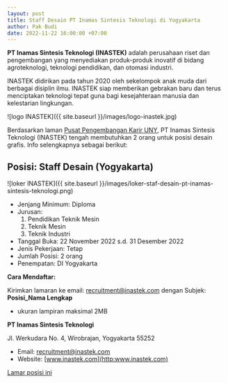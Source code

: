 ```yaml
---
layout: post
title: Staff Desain PT Inamas Sintesis Teknologi di Yogyakarta
author: Pak Budi
date: 2022-11-22 16:00:00 +07:00
---
```


**PT Inamas Sintesis Teknologi (INASTEK)** adalah perusahaan riset dan pengembangan yang menyediakan produk-produk inovatif di bidang agroteknologi, teknologi pendidikan, dan otomasi industri.

INASTEK didirikan pada tahun 2020 oleh sekelompok anak muda dari berbagai disiplin ilmu. INASTEK siap memberikan gebrakan baru dan terus menciptakan teknologi tepat guna bagi kesejahteraan manusia dan kelestarian lingkungan.

![logo INASTEK]({{ site.baseurl }}/images/logo-inastek.jpg)

Berdasarkan laman [Pusat Pengembangan Karir UNY](https://ppk.lppmp.uny.ac.id/lowongan/show_landing/ODkw), PT Inamas Sintesis Teknologi (INASTEK) tengah membutuhkan 2 orang untuk posisi desain grafis. Info selengkapnya sebagai berikut:

## Posisi: Staff Desain (Yogyakarta) ##

![loker INASTEK]({{ site.baseurl }}/images/loker-staf-desain-pt-inamas-sintesis-teknologi.png)

* Jenjang Minimum: Diploma
* Jurusan:
  1. Pendidikan Teknik Mesin
  2. Teknik Mesin
  3. Teknik Industri
* Tanggal Buka: 22 November 2022 s.d. 31 Desember 2022
* Jenis Pekerjaan: Tetap
* Jumlah Posisi: 2 orang
* Penempatan: DI Yogyakarta

**Cara Mendaftar:**

Kirimkan lamaran ke email: [recruitment@inastek.com](mailto:recruitment@inastek.com) dengan Subjek: **Posisi_Nama Lengkap**

* ukuran lampiran maksimal 2MB

**PT Inamas Sintesis Teknologi**

Jl. Werkudara No. 4, Wirobrajan, Yogyakarta 55252
* Email: [recruitment@inastek.com](mailto:recruitment@inastek.com)
* Website: [www.inastek.com](http:www.inastek.com)

<div class="apply"><a href="mailto:recruitment@inastek.com">Lamar posisi ini</a></div>
